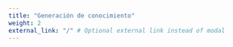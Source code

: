 ```yaml
---
title: "Generación de conocimiento"
weight: 2
external_link: "/" # Optional external link instead of modal
---
```




